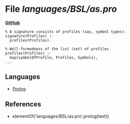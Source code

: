 # File _languages/BSL/as.pro_
**[GitHub](https://github.com/softlang/yas/blob/master/languages/BSL/as.pro)**
```
% A signature consists of profiles (say, symbol types).
signature(Profiles) :-
  profiles(Profiles).

% Well-formedness of the list (set) of profiles 
profiles(Profiles) :-
  map(symbolOfProfile, Profiles, Symbols),
...
```

## Languages
* [Prolog](../languages/Prolog.md)

## References
* elementOf('languages/BSL/as.pro',prolog(text))
